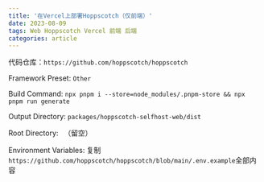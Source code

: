 ```yaml
---
title: '在Vercel上部署Hoppscotch（仅前端）'
date: 2023-08-09
tags: Web Hoppscotch Vercel 前端 后端
categories: article
---
```


代码仓库：`https://github.com/hoppscotch/hoppscotch`

Framework Preset: `Other`

Build Command: `npx pnpm i --store=node_modules/.pnpm-store && npx pnpm run generate`

Output Directory: `packages/hoppscotch-selfhost-web/dist`

Root Directory: ` `（留空）

Environment Variables: 复制`https://github.com/hoppscotch/hoppscotch/blob/main/.env.example`全部内容
